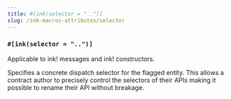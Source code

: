 ```yaml
---
title: #[ink(selector = "..")]
slug: /ink-macros-attributes/selector
---
```


### `#[ink(selector = "..")]`

Applicable to ink! messages and ink! constructors.

Specifies a concrete dispatch selector for the flagged entity. This allows a contract author to precisely control the selectors of their APIs making it possible to rename their API without breakage.
